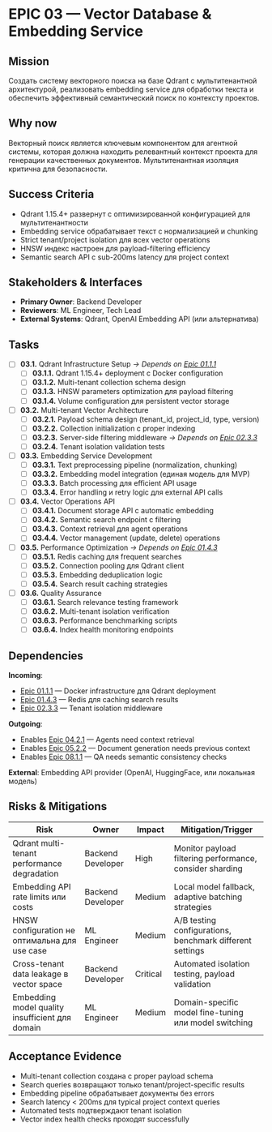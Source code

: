 # EPIC 03 — Vector Database & Embedding Service

## Mission

Создать систему векторного поиска на базе Qdrant с мультитенантной архитектурой, реализовать embedding service для обработки текста и обеспечить эффективный семантический поиск по контексту проектов.

## Why now

Векторный поиск является ключевым компонентом для агентной системы, которая должна находить релевантный контекст проекта для генерации качественных документов. Мультитенантная изоляция критична для безопасности.

## Success Criteria

- Qdrant 1.15.4+ развернут с оптимизированной конфигурацией для мультитенантности
- Embedding service обрабатывает текст с нормализацией и chunking
- Strict tenant/project isolation для всех vector operations
- HNSW индекс настроен для payload-filtering efficiency
- Semantic search API с sub-200ms latency для project context

## Stakeholders & Interfaces

- **Primary Owner**: Backend Developer
- **Reviewers**: ML Engineer, Tech Lead
- **External Systems**: Qdrant, OpenAI Embedding API (или альтернатива)

## Tasks

- [ ] **03.1.** Qdrant Infrastructure Setup *→ Depends on [Epic 01.1.1](01-infrastructure.md#011)*
  - [ ] **03.1.1.** Qdrant 1.15.4+ deployment с Docker configuration
  - [ ] **03.1.2.** Multi-tenant collection schema design
  - [ ] **03.1.3.** HNSW parameters optimization для payload filtering
  - [ ] **03.1.4.** Volume configuration для persistent vector storage

- [ ] **03.2.** Multi-tenant Vector Architecture
  - [ ] **03.2.1.** Payload schema design (tenant_id, project_id, type, version)
  - [ ] **03.2.2.** Collection initialization с proper indexing
  - [ ] **03.2.3.** Server-side filtering middleware *→ Depends on [Epic 02.3.3](02-authentication.md#023)*
  - [ ] **03.2.4.** Tenant isolation validation tests

- [ ] **03.3.** Embedding Service Development
  - [ ] **03.3.1.** Text preprocessing pipeline (normalization, chunking)
  - [ ] **03.3.2.** Embedding model integration (единая модель для MVP)
  - [ ] **03.3.3.** Batch processing для efficient API usage
  - [ ] **03.3.4.** Error handling и retry logic для external API calls

- [ ] **03.4.** Vector Operations API
  - [ ] **03.4.1.** Document storage API с automatic embedding
  - [ ] **03.4.2.** Semantic search endpoint с filtering
  - [ ] **03.4.3.** Context retrieval для agent operations
  - [ ] **03.4.4.** Vector management (update, delete) operations

- [ ] **03.5.** Performance Optimization *→ Depends on [Epic 01.4.3](01-infrastructure.md#014)*
  - [ ] **03.5.1.** Redis caching для frequent searches
  - [ ] **03.5.2.** Connection pooling для Qdrant client
  - [ ] **03.5.3.** Embedding deduplication logic
  - [ ] **03.5.4.** Search result caching strategies

- [ ] **03.6.** Quality Assurance
  - [ ] **03.6.1.** Search relevance testing framework
  - [ ] **03.6.2.** Multi-tenant isolation verification
  - [ ] **03.6.3.** Performance benchmarking scripts
  - [ ] **03.6.4.** Index health monitoring endpoints

## Dependencies

**Incoming**:
- [Epic 01.1.1](01-infrastructure.md#011) — Docker infrastructure для Qdrant deployment
- [Epic 01.4.3](01-infrastructure.md#014) — Redis для caching search results
- [Epic 02.3.3](02-authentication.md#023) — Tenant isolation middleware

**Outgoing**:
- Enables [Epic 04.2.1](04-agent-orchestration.md#042) — Agents need context retrieval
- Enables [Epic 05.2.2](05-document-generation.md#052) — Document generation needs previous context
- Enables [Epic 08.1.1](08-quality-assurance.md#081) — QA needs semantic consistency checks

**External**: Embedding API provider (OpenAI, HuggingFace, или локальная модель)

## Risks & Mitigations

| Risk | Owner | Impact | Mitigation/Trigger |
|------|-------|--------|-------------------|
| Qdrant multi-tenant performance degradation | Backend Developer | High | Monitor payload filtering performance, consider sharding |
| Embedding API rate limits или costs | Backend Developer | Medium | Local model fallback, adaptive batching strategies |
| HNSW configuration не оптимальна для use case | ML Engineer | Medium | A/B testing configurations, benchmark different settings |
| Cross-tenant data leakage в vector space | Backend Developer | Critical | Automated isolation testing, payload validation |
| Embedding model quality insufficient для domain | ML Engineer | Medium | Domain-specific model fine-tuning или model switching |

## Acceptance Evidence

- Multi-tenant collection создана с proper payload schema
- Search queries возвращают только tenant/project-specific results
- Embedding pipeline обрабатывает документы без errors
- Search latency < 200ms для typical project context queries
- Automated tests подтверждают tenant isolation
- Vector index health checks проходят successfully